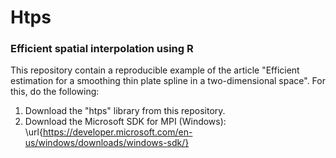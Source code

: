 # Htps 
### Efficient spatial interpolation using R

This repository contain a reproducible example of the article "Efficient estimation for a smoothing thin plate spline in a two-dimensional space". For this, do the following:

1. Download the "htps" library from this repository.
2. Download the Microsoft SDK for MPI (Windows): \url{https://developer.microsoft.com/en-us/windows/downloads/windows-sdk/}
